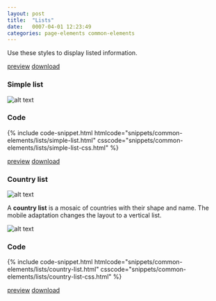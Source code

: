 ```yaml
---
layout: post
title:  "Lists"
date:   0007-04-01 12:23:49
categories: page-elements common-elements
---
```


Use these styles to display listed information.

<a class="btn btn--preview" target="_blank" href="{{site.url}}gfw-style-guides/downloads/common-elements/lists/index.html">preview</a>
<a class="btn btn--download" download="lists.zip" href="{{site.url}}gfw-style-guides/downloads/common-elements/lists/lists.zip">download</a>

### Simple list

![alt text][simple-list]

### Code

<div id="code-snippet-box1" class="code-snippet-box">
  {% include code-snippet.html htmlcode="snippets/common-elements/lists/simple-list.html" csscode="snippets/common-elements/lists/simple-list-css.html" %}
</div>

<a class="btn btn--preview" target="_blank" href="{{site.url}}gfw-style-guides/downloads/common-elements/lists/index.html">preview</a>
<a class="btn btn--download" download="lists.zip" href="{{site.url}}gfw-style-guides/downloads/common-elements/lists/lists.zip">download</a>


### Country list

![alt text][country-list]

A **country list** is a mosaic of countries with their shape and name. The mobile adaptation
changes the layout to a vertical list.

![alt text][country-list-mobile]

### Code

<div id="code-snippet-box3" class="code-snippet-box">
  {% include code-snippet.html htmlcode="snippets/common-elements/lists/country-list.html" csscode="snippets/common-elements/lists/country-list-css.html" %}
</div>

<a class="btn btn--preview" target="_blank" href="{{site.url}}gfw-style-guides/downloads/common-elements/lists/index.html">preview</a>
<a class="btn btn--download" download="lists.zip" href="{{site.url}}gfw-style-guides/downloads/common-elements/lists/lists.zip">download</a>


[simple-list]: /gfw-style-guides/images/posts/common-elements/lists/04-01-list.png "simple-list"
[country-list]: /gfw-style-guides/images/posts/common-elements/lists/04-02-card-list.png "country-list"
[country-list-mobile]: /gfw-style-guides/images/posts/common-elements/lists/04-03-card-hover.png "country-list-mobile"
